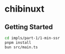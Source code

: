 # chibinuxt

## Getting Started

```bash
cd impls/part-1/1-min-ssr
pnpm install
bun src/main.ts
```
